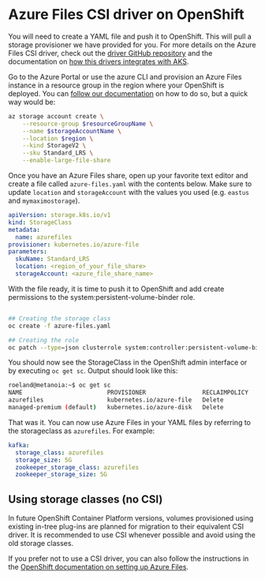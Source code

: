 # Azure Files CSI driver on OpenShift

You will need to create a YAML file and push it to OpenShift. This will pull a storage provisioner we have provided for you. For more details on the Azure Files CSI driver, check out the [driver GitHub repository](https://github.com/kubernetes-sigs/azurefile-csi-driver) and the documentation on [how this drivers integrates with AKS](https://docs.microsoft.com/en-us/azure/aks/azure-files-csi).

Go to the Azure Portal or use the azure CLI and provision an Azure Files instance in a resource group in the region where your OpenShift is deployed. You can [follow our documentation](https://docs.microsoft.com/en-us/azure/storage/files/storage-how-to-use-files-portal) on how to do so, but a quick way would be:

```bash
az storage account create \
    --resource-group $resourceGroupName \
    --name $storageAccountName \
    --location $region \
    --kind StorageV2 \
    --sku Standard_LRS \
    --enable-large-file-share
```

Once you have an Azure Files share, open up your favorite text editor and create a file called `azure-files.yaml` with the contents below. Make sure to update `location` and `storageAccount` with the values you used (e.g. `eastus` and `mymaximostorage`).

```yaml
apiVersion: storage.k8s.io/v1
kind: StorageClass
metadata:
  name: azurefiles
provisioner: kubernetes.io/azure-file
parameters:
  skuName: Standard_LRS
  location: <region_of_your_file_share>
  storageAccount: <azure_file_share_name>
```

With the file ready, it is time to push it to OpenShift and add create permissions to the system:persistent-volume-binder role.

```bash

## Creating the storage class
oc create -f azure-files.yaml

## Creating the role
oc patch --type=json clusterrole system:controller:persistent-volume-binder -p '[{"op":"replace", "path":"/rules/-", "value":{ "apiGroups":[""], "resources":["secrets"], "verbs":["create","delete","get"] }}]'
```

You should now see the StorageClass in the OpenShift admin interface or by executing `oc get sc`. Output should look like this:

```bash
roeland@metanoia:~$ oc get sc
NAME                        PROVISIONER                RECLAIMPOLICY   VOLUMEBINDINGMODE      ALLOWVOLUMEEXPANSION   AGE
azurefiles                  kubernetes.io/azure-file   Delete          Immediate              false                  2d6h
managed-premium (default)   kubernetes.io/azure-disk   Delete          WaitForFirstConsumer   true                   2d7h
```

That was it. You can now use Azure Files in your YAML files by referring to the storageclass as `azurefiles`. For example:

```yaml
kafka:
  storage_class: azurefiles
  storage_size: 5G
  zookeeper_storage_class: azurefiles
  zookeeper_storage_size: 5G
```

## Using storage classes (no CSI)

In future OpenShift Container Platform versions, volumes provisioned using existing in-tree plug-ins are planned for migration to their equivalent CSI driver. It is recommended to use CSI whenever possible and avoid using the old storage classes.

If you prefer not to use a CSI driver, you can also follow the instructions in the [OpenShift documentation on setting up Azure Files](https://docs.openshift.com/container-platform/4.8/storage/persistent_storage/persistent-storage-azure-file.html).
